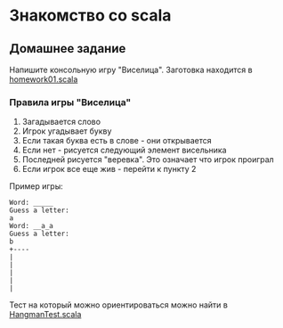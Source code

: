 # Знакомство со scala

## Домашнее задание

Напишите консольную игру "Виселица".
Заготовка находится в [homework01.scala](src/main/scala/fintech/homework01/homework01.scala)

### Правила игры "Виселица"
1) Загадывается слово
2) Игрок угадывает букву
3) Если такая буква есть в слове - они открывается
4) Если нет - рисуется следующий элемент висельника
5) Последней рисуется "веревка". Это означает что игрок проиграл
6) Если игрок все еще жив - перейти к пункту 2

Пример игры:

    Word: _____
    Guess a letter:
    a
    Word: __a_a
    Guess a letter:
    b
    +----
    |
    |
    |
    |
    |

Тест на который можно ориентироваться можно найти в [HangmanTest.scala](src/test/scala/fintech/homework01/HangmanTest.scala)